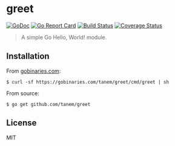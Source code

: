 # greet

[![GoDoc](https://img.shields.io/badge/godoc-reference-5875b0?style=flat-square)](https://godoc.org/github.com/tanem/greet)
[![Go Report Card](https://goreportcard.com/badge/github.com/tanem/greet?style=flat-square)](https://goreportcard.com/report/github.com/tanem/greet)
[![Build Status](https://img.shields.io/github/actions/workflow/status/tanem/greet/ci.yml?style=flat-square)](https://github.com/tanem/greet/actions?query=workflow%3ACI)
[![Coverage Status](https://img.shields.io/codecov/c/github/tanem/greet.svg?style=flat-square)](https://codecov.io/gh/tanem/greet)

> A simple Go Hello, World! module.

## Installation

From [gobinaries.com](https://gobinaries.com):

```
$ curl -sf https://gobinaries.com/tanem/greet/cmd/greet | sh
```

From source:

```
$ go get github.com/tanem/greet
```

## License

MIT